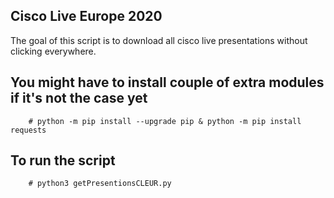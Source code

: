 ## Cisco Live Europe 2020

The goal of this script is to download all cisco live presentations without clicking everywhere.

## You might have to install couple of extra modules if it's not the case yet

        # python -m pip install --upgrade pip & python -m pip install requests

## To run the script
        
        # python3 getPresentionsCLEUR.py